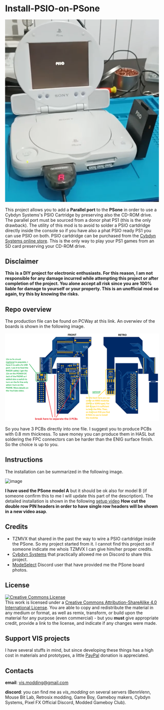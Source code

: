 # Install-PSIO-on-PSone

![image](images/PSonePSIO.png)

This project allows you to add a **Parallel port** to the **PSone** in order to use a Cybdyn Systems's PSIO Cartridge by preserving also the CD-ROM drive. The parallel port must be sourced from a donor phat PS1 (this is the only drawback). The utility of this mod is to avoid to solder a PSIO cartdridge directly inside the console so if you have also a phat PSIO ready PS1 you can use PSIO on both. PSIO cartdridge can be purchased from the [Cybdyn Systems online store](https://psio.cybdyn-systems.com.au/store/psio-cartridge/). This is the only way to play your PS1 games from an SD card preserving your CD-ROM drive.

## Disclaimer

**This is a DIY project for electronic enthusiasts. For this reason, I am not responsible for any damage incurred while attempting this project or after completion of the project. You alone accept all risk since you are 100% liable for damage to yourself or your property. This is an unofficial mod so again, try this by knowing the risks.**


## Repo overview

The production file can be found on PCWay at this link. An overwiev of the boards is shown in the following image.

![image](images/psio_boards.png)

So you have 3 PCBs directly into one file. I suggest you to produce PCBs with 0.8 mm thickness. To save money you can produce them in HASL but soldering the FPC connectors can be harder than the ENIG surface finish. So the choice is up to you.

## Instructions

The installation can be summarized in the following image.

![image](images/ps_one_A)

**I have used the PSone model A** but it should be ok also for model B (if someone confirm this to me I will update this part of the description).
The detailed installation is shown in the following [setup video](https://youtu.be/x9w5lpTidZ8)
**How cut the double row PIN headers in order to have single row headers will be shown in a new video asap**.

## Credits
  - TZMVX that shared in the past the way to wire a PSIO cartdridge inside the PSone. So my project started from it. I cannot find this project so if someone indicate me whois TZMVX I can give him/her proper credits.
  - [Cybdyn Systems](https://psio.cybdyn-systems.com.au/store/psio-cartridge/) that practically allowed me on Discord to share this project.
  - [ModeSelect](https://modeselect.neocities.org/) Discord user that have provided me the PSone board photos.

## License
<a rel="license" href="http://creativecommons.org/licenses/by-sa/4.0/"><img alt="Creative Commons License" style="border-width:0" src="https://i.creativecommons.org/l/by-sa/4.0/80x15.png" /></a><br />This work is licensed under a <a rel="license" href="http://creativecommons.org/licenses/by-sa/4.0/">Creative Commons Attribution-ShareAlike 4.0 International License</a>. You are able to copy and redistribute the material in any medium or format, as well as remix, transform, or build upon the material for any purpose (even commercial) - but you **must** give appropriate credit, provide a link to the license, and indicate if any changes were made.

## Support VIS projects

I have several stuffs in mind, but since developing these things has a high cost in materials and prototypes, a little [PayPal](https://www.paypal.com/donate/?hosted_button_id=64CARRQYFEZYL) donation is appreciated.

## Contacts

**email**: vis.modding@gmail.com <br />

**discord**: you can find me as *vis_modding* on several servers (BennVenn, Mouse Bit Lab, Retrosix modding, Game Boy, Gameboy makers, Cybdyn Systems, Pixel FX Official Discord, Modded Gameboy Club).
